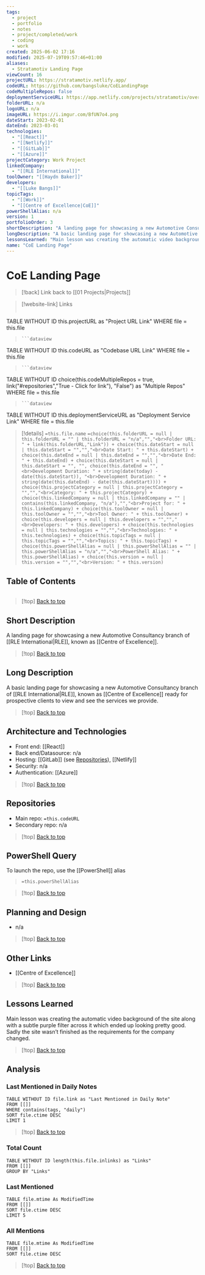 ```yaml
---
tags:
  - project
  - portfolio
  - notes
  - project/completed/work
  - coding
  - work
created: 2025-06-02 17:16
modified: 2025-07-19T09:57:46+01:00
aliases:
  - Stratamotiv Landing Page
viewCount: 16
projectURL: https://stratamotiv.netlify.app/
codeURL: https://github.com/bangsluke/CoELandingPage
codeMultipleRepos: false
deploymentServiceURL: https://app.netlify.com/projects/stratamotiv/overview
folderURL: n/a
logoURL: n/a
imageURL: https://i.imgur.com/BfUN7o4.png
dateStart: 2023-02-01
dateEnd: 2023-03-01
technologies:
  - "[[React]]"
  - "[[Netlify]]"
  - "[[GitLab]]"
  - "[[Azure]]"
projectCategory: Work Project
linkedCompany:
  - "[[RLE International]]"
toolOwner: "[[Haydn Baker]]"
developers:
  - "[[Luke Bangs]]"
topicTags:
  - "[[Work]]"
  - "[[Centre of Excellence|CoE]]"
powerShellAlias: n/a
version: 1
portfolioOrder: 3
shortDescription: "A landing page for showcasing a new Automotive Consultancy branch of <span class=\"theme-link\">RLE</span>, known as <span class=\"theme-link\">Centre of Excellence</span>."
longDescription: "A basic landing page for showcasing a new Automotive Consultancy branch of <span class=\"theme-link\">RLE</span>, known as <span class=\"theme-link\">Centre of Excellence</span> ready for prospective clients to view and see the services we provide."
lessonsLearned: "Main lesson was creating the automatic video background of the site along with a subtle purple filter across it which ended up looking pretty good. Sadly the site wasn’t finished as the requirements for the company changed."
name: "CoE Landing Page"
---
```

# CoE Landing Page

> [!back] Link back to [[01 Projects|Projects]]

>[!website-link] Links
> ```dataview
TABLE WITHOUT ID this.projectURL as "Project URL Link"
WHERE file = this.file
>```
>```dataview
TABLE WITHOUT ID this.codeURL as "Codebase URL Link"
WHERE file = this.file
>```
>```dataview
TABLE WITHOUT ID choice(this.codeMultipleRepos = true, link("#repositories","True - Click for link"), "False") as "Multiple Repos"
WHERE file = this.file
>```
>```dataview
TABLE WITHOUT ID this.deploymentServiceURL as "Deployment Service Link"
WHERE file = this.file

>[!details]  `=this.file.name`
>`=choice(this.folderURL = null | this.folderURL = "" | this.folderURL = "n/a","","<br>Folder URL: " + link(this.folderURL,"Link")) + choice(this.dateStart = null | this.dateStart = "","","<br>Date Start: " + this.dateStart) + choice(this.dateEnd = null | this.dateEnd = "","","<br>Date End: " + this.dateEnd) + choice(this.dateStart = null | this.dateStart = "", "", choice(this.dateEnd = "", "<br>Development Duration: " + string(date(today) - date(this.dateStart)), "<br>Development Duration: " + string(date(this.dateEnd) - date(this.dateStart)))) + choice(this.projectCategory = null | this.projectCategory = "","","<br>Category: " + this.projectCategory) + choice(this.linkedCompany = null | this.linkedCompany = "" | contains(this.linkedCompany, "n/a"),"","<br>Project for: " + this.linkedCompany) + choice(this.toolOwner = null | this.toolOwner = "","","<br>Tool Owner: " + this.toolOwner) + choice(this.developers = null | this.developers = "","","<br>Developers: " + this.developers) + choice(this.technologies = null | this.technologies = "","","<br>Technologies: " + this.technologies) + choice(this.topicTags = null | this.topicTags = "","","<br>Topics: " + this.topicTags) + choice(this.powerShellAlias = null | this.powerShellAlias = "" | this.powerShellAlias = "n/a","","<br>PowerShell Alias: " + this.powerShellAlias) + choice(this.version = null | this.version = "","","<br>Version: " + this.version)`

## Table of Contents

```table-of-contents
```

>[!top] [Back to top](#Table%20of%20Contents)

## Short Description

A landing page for showcasing a new Automotive Consultancy branch of [[RLE International|RLE]], known as [[Centre of Excellence]].

>[!top] [Back to top](#Table%20of%20Contents)

## Long Description

A basic landing page for showcasing a new Automotive Consultancy branch of [[RLE International|RLE]], known as [[Centre of Excellence]] ready for prospective clients to view and see the services we provide.

>[!top] [Back to top](#Table%20of%20Contents)

## Architecture and Technologies

- Front end: [[React]]
- Back end/Datasource: n/a
- Hosting: [[GitLab]] (see [Repositories](#repositories)), [[Netlify]]
- Security: n/a
- Authentication: [[Azure]]

>[!top] [Back to top](#Table%20of%20Contents)

## Repositories

- Main repo: `=this.codeURL`
- Secondary repo: n/a

>[!top] [Back to top](#Table%20of%20Contents)

## PowerShell Query

To launch the repo, use the [[PowerShell]] alias 

> `=this.powerShellAlias`

>[!top] [Back to top](#Table%20of%20Contents)

## Planning and Design

- n/a

>[!top] [Back to top](#Table%20of%20Contents)

## Other Links

- [[Centre of Excellence]]

>[!top] [Back to top](#Table%20of%20Contents)

## Lessons Learned

Main lesson was creating the automatic video background of the site along with a subtle purple filter across it which ended up looking pretty good. Sadly the site wasn’t finished as the requirements for the company changed.

>[!top] [Back to top](#Table%20of%20Contents)

## Analysis

### Last Mentioned in Daily Notes

```dataview
TABLE WITHOUT ID file.link as "Last Mentioned in Daily Note"
FROM [[]]
WHERE contains(tags, "daily")
SORT file.ctime DESC
LIMIT 1
```

>[!top] [Back to top](#Table%20of%20Contents)

### Total Count

```dataview
TABLE WITHOUT ID length(this.file.inlinks) as "Links"
FROM [[]]
GROUP BY "Links"
```

### Last Mentioned

```dataview
TABLE file.mtime As ModifiedTime
FROM [[]]
SORT file.ctime DESC
LIMIT 5
```

### All Mentions

```dataview
TABLE file.mtime As ModifiedTime
FROM [[]]
SORT file.ctime DESC
```

>[!top] [Back to top](#Table%20of%20Contents)